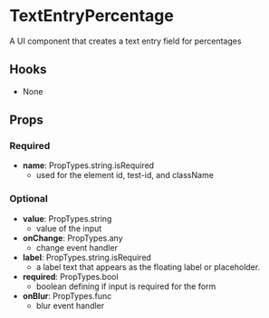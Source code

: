 # TextEntryPercentage

A UI component that creates a text entry field for percentages

## Hooks

* None

## Props

### Required
* **name**: PropTypes.string.isRequired
    * used for the element id, test-id, and className

### Optional
* **value**: PropTypes.string
    * value of the input
* **onChange**: PropTypes.any
    * change event handler
* **label**: PropTypes.string.isRequired
    * a label text that appears as the floating label or placeholder.
* **required**: PropTypes.bool
    * boolean defining if input is required for the form
* **onBlur**: PropTypes.func
    * blur event handler
